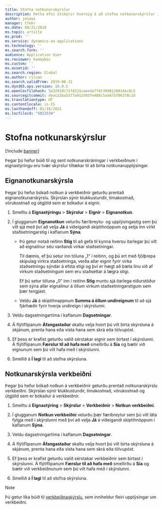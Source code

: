 ```yaml
---
title: Stofna notkunarskýrslur
description: Þetta efni útskýrir hvernig á að stofna notkunarskýrslur í eignastjórnun.
author: josaw1
manager: tfehr
ms.date: 08/21/2019
ms.topic: article
ms.prod: ''
ms.service: dynamics-ax-applications
ms.technology: ''
ms.search.form: ''
audience: Application User
ms.reviewer: kamaybac
ms.custom: ''
ms.assetid: ''
ms.search.region: Global
ms.author: riluan
ms.search.validFrom: 2019-08-31
ms.dyn365.ops.version: 10.0.5
ms.openlocfilehash: 5e32924c71fd221caee4a7f413908120014ec8c5
ms.sourcegitcommit: deac22ba5377a912d93fe408c5ae875706378c2d
ms.translationtype: HT
ms.contentlocale: is-IS
ms.lasthandoff: 01/16/2021
ms.locfileid: "5022534"
---
```

# <a name="create-consumption-reports"></a>Stofna notkunarskýrslur

[!include [banner](../../includes/banner.md)]

 

Þegar þú hefur búið til og sent notkunarskráningar í verkbeiðnum í eignastýringu eru tvær skýrslur tiltækar til að birta notkunarupplýsingar.


## <a name="asset-consumption-report"></a>Eignanotkunarskýrsla

Þegar þú hefur bókað notkun á verkbeiðnir geturðu prentað eignanotkunarskýrslu. Skýrslan sýnir klukkustundir, tímakostnað, vörukostnað og útgjöld sem er bókaður á eignir.

1. Smelltu á **Eignastýringu** > **Skýrslur** > **Eignir** > **Eignanotkun**.

2. Í glugganum **Eignanotkun** velurðu færibreytu- og upplýsingastig sem þú vilt sjá með því að velja **Já** á viðeigandi skiptihnöppum og setja inn virkt staðsetningarstig í kaflanum **Sýna**.
    - Þú getur notað reitinn **Stig** til að gefa til kynna hversu ítarlegar þú vilt að eignalínur séu varðandi virkar staðsetningar. 
    
        Til dæmis, ef þú setur inn töluna „1“ í reitinn, og þú ert með fjölþrepa skipulag virkra staðsetninga, verða allar eignir fyrir virka staðsetningu sýndar á efsta stigi og því er hægt að bæta línu við af virkum staðsetningum sem eru staðsettar á lægra stigi. 
        
        Ef þú setur töluna „0“ inn í reitinn **Stig** muntu sjá ítarlega niðurstöður sem sýna allar eignalínur á öllum virkum staðsetningarstigum sem þær tengjast. 
        
    - Veldu **Já** á skiptihnappnum **Summa á öllum undireignum** til að sjá fjárhæðir fyrir hverja undireign í skýrslunni.

3. Veldu dagsetningartíma í kaflanum **Dagsetningar**.

4. Á flýtiflipanum **Áfangastaður** skaltu velja hvort þú vilt birta skýrsluna á skjánum, prenta hana eða vista hana sem skrá eða tölvupóst.

5. Ef þess er krafist geturðu valið sérstakar eignir sem birtast í skýrslunni. Á flýtiflipanum **Færslur til að hafa með** smellirðu á **Sía** og bætir við eignunum sem þú vilt hafa með í skýrslunni.

6. Smellið á **Í lagi** til að stofna skýrsluna.


## <a name="work-order-consumption-report"></a>Notkunarskýrsla verkbeiðni

Þegar þú hefur bókað notkun á verkbeiðnir geturðu prentað notkunarskýrslu verkbeiðni. Skýrslan sýnir klukkustundir, tímakostnað, vörukostnað og útgjöld sem er bókaður á verkbeiðnir.

1. Smelltu á **Eignastýring** > **Skýrslur** > **Verkbeiðnir** > **Notkun verkbeiðni**.

2. Í glugganum **Notkun verkbeiðni** velurðu þær færibreytur sem þú vilt láta fylgja með í skýrslunni með því að velja **Já** á viðeigandi skiptihnöppum í kaflanum **Sýna**.

3. Veldu dagsetningartíma í kaflanum **Dagsetningar**.

4. Á flýtiflipanum **Áfangastaður** skaltu velja hvort þú vilt birta skýrsluna á skjánum, prenta hana eða vista hana sem skrá eða tölvupóst.

5. Ef þess er krafist geturðu valið sérstakar verkbeiðnir sem birtast í skýrslunni. Á flýtiflipanum **Færslur til að hafa með** smellirðu á **Sía** og bætir við verkbeiðnunum sem þú vilt hafa með í skýrslunni.

6. Smellið á **Í lagi** til að stofna skýrsluna.


>[!NOTE]
>Þú getur líka búið til [verkbeiðnaskýrslu](../work-orders/work-order-report.md), sem inniheldur fleiri upplýsingar um verkbeiðni.

